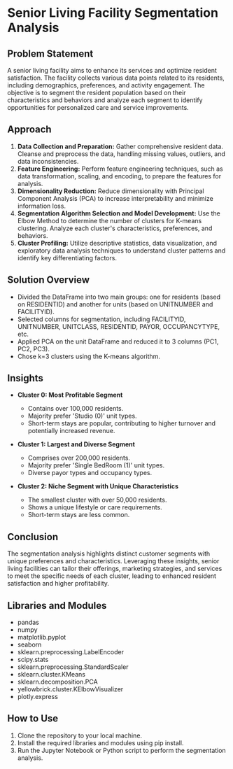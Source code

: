 # Senior Living Facility Segmentation Analysis

## Problem Statement
A senior living facility aims to enhance its services and optimize resident satisfaction. The facility collects various data points related to its residents, including demographics, preferences, and activity engagement. The objective is to segment the resident population based on their characteristics and behaviors and analyze each segment to identify opportunities for personalized care and service improvements.

## Approach
1. **Data Collection and Preparation:** Gather comprehensive resident data. Cleanse and preprocess the data, handling missing values, outliers, and data inconsistencies.
2. **Feature Engineering:** Perform feature engineering techniques, such as data transformation, scaling, and encoding, to prepare the features for analysis.
3. **Dimensionality Reduction:** Reduce dimensionality with Principal Component Analysis (PCA) to increase interpretability and minimize information loss.
4. **Segmentation Algorithm Selection and Model Development:** Use the Elbow Method to determine the number of clusters for K-means clustering. Analyze each cluster's characteristics, preferences, and behaviors.
5. **Cluster Profiling:** Utilize descriptive statistics, data visualization, and exploratory data analysis techniques to understand cluster patterns and identify key differentiating factors.

## Solution Overview
- Divided the DataFrame into two main groups: one for residents (based on RESIDENTID) and another for units (based on UNITNUMBER and FACILITYID).
- Selected columns for segmentation, including FACILITYID, UNITNUMBER, UNITCLASS, RESIDENTID, PAYOR, OCCUPANCYTYPE, etc.
- Applied PCA on the unit DataFrame and reduced it to 3 columns (PC1, PC2, PC3).
- Chose k=3 clusters using the K-means algorithm.

## Insights
- **Cluster 0: Most Profitable Segment**
    - Contains over 100,000 residents.
    - Majority prefer 'Studio (0)' unit types.
    - Short-term stays are popular, contributing to higher turnover and potentially increased revenue.

- **Cluster 1: Largest and Diverse Segment**
    - Comprises over 200,000 residents.
    - Majority prefer 'Single BedRoom (1)' unit types.
    - Diverse payor types and occupancy types.

- **Cluster 2: Niche Segment with Unique Characteristics**
    - The smallest cluster with over 50,000 residents.
    - Shows a unique lifestyle or care requirements.
    - Short-term stays are less common.

## Conclusion
The segmentation analysis highlights distinct customer segments with unique preferences and characteristics. Leveraging these insights, senior living facilities can tailor their offerings, marketing strategies, and services to meet the specific needs of each cluster, leading to enhanced resident satisfaction and higher profitability.

## Libraries and Modules
- pandas
- numpy
- matplotlib.pyplot
- seaborn
- sklearn.preprocessing.LabelEncoder
- scipy.stats
- sklearn.preprocessing.StandardScaler
- sklearn.cluster.KMeans
- sklearn.decomposition.PCA
- yellowbrick.cluster.KElbowVisualizer
- plotly.express

## How to Use
1. Clone the repository to your local machine.
2. Install the required libraries and modules using pip install.
3. Run the Jupyter Notebook or Python script to perform the segmentation analysis.

